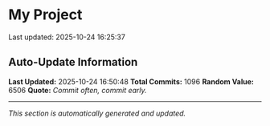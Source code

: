 # My Project


Last updated: 2025-10-24 16:25:37















































































































































































































































































































































































































































































































































































































































































































































































































































































































































































































































































































































































































































































































































































































































































































































## Auto-Update Information

**Last Updated:** 2025-10-24 16:50:48
**Total Commits:** 1096
**Random Value:** 6506
**Quote:** _Commit often, commit early._

---
_This section is automatically generated and updated._